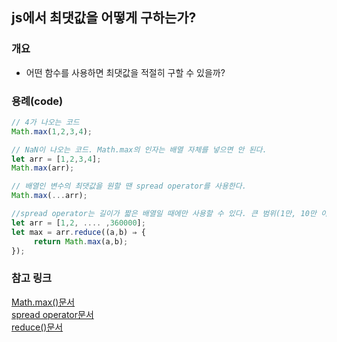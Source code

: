 ## js에서 최댓값을 어떻게 구하는가?

### 개요

- 어떤 함수를 사용하면 최댓값을 적절히 구할 수 있을까?

### 용례(code)

```javascript
// 4가 나오는 코드
Math.max(1,2,3,4);

// NaN이 나오는 코드. Math.max의 인자는 배열 자체를 넣으면 안 된다.
let arr = [1,2,3,4];
Math.max(arr);

// 배열인 변수의 최댓값을 원할 땐 spread operator를 사용한다.
Math.max(...arr);

//spread operator는 길이가 짧은 배열일 때에만 사용할 수 있다. 큰 범위(1만, 10만 이상 단위)는 reduce를 이용해야 한다.
let arr = [1,2, .... ,360000];
let max = arr.reduce((a,b) ⇒ {
     return Math.max(a,b);
});
```

### 참고 링크
[Math.max()문서](https://developer.mozilla.org/ko/docs/Web/JavaScript/Reference/Global_Objects/Math/max)  
[spread operator문서](https://developer.mozilla.org/ko/docs/Web/JavaScript/Reference/Operators/Spread_syntax)  
[reduce()문서](https://developer.mozilla.org/ko/docs/Web/JavaScript/Reference/Global_Objects/Array/Reduce)  
